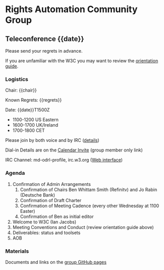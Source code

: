 # Rights Automation Community Group

## Teleconference {{date}}

Please send your regrets in advance.

If you are unfamiliar with the W3C you may want to review the [orientation guide](https://w3c.github.io/market-data-odrl-profile/orientation.html).

### Logistics

Chair: {{chair}}

Known Regrets: {{regrets}}

Date: {{date}}T1500Z
*  1100-1200 US Eastern
*  1600-1700 UK/Ireland
*  1700-1800 CET

Please join by both voice and by IRC ([details](./orientation#irc))

Dial-in Details are on the [Calendar Invite](http://www.w3.org/2020/04/md-odrl-profile.ics) (group member only link)

IRC Channel: md-odrl-profile, irc.w3.org ([Web interface](http://irc.w3.org))

### Agenda

1. Confirmation of Admin Arrangements
    1. Confirmation of Chairs Ben Whittam Smith (Refinitv) and Jo Rabin (Deutsche Bank)
    1. Confirmation of Draft Charter
    1. Confirmation of Meeting Cadence (every other Wednesday at 1100 Easter)
    1. Confirmation of Ben as initial editor 
2. Welcome to W3C (Ian Jacobs)
3. Meeting Conventions and Conduct (review orientation guide above)
4. Deliverables: status and toolsets
5. AOB

### Materials

Documents and links on the [group GitHub pages](https://w3c.github.io/market-data-odrl-profile)
                                               